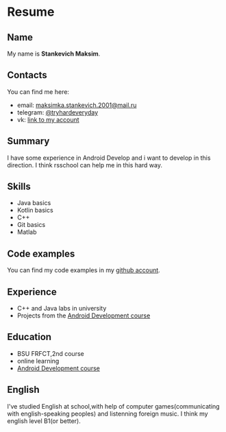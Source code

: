 # **Resume**
## **Name**
My name is **Stankevich Maksim**.
## **Contacts**
You can find me here:
* email: maksimka.stankevich.2001@mail.ru
* telegram: [@tryhardeveryday](https://t.me/tryhardeveryday)
* vk: [link to my account](https://vk.com/tryhardeveryday)
## **Summary**
I have some experience in Android Develop and i want to develop in this direction.
I think rsschool can help me in this hard way.
## **Skills**
* Java basics
* Kotlin basics
* C++ 
* Git basics
* Matlab
## **Code examples**
You can find my code examples in my [github account](https://github.com/WhyLifeIsSoBoring).
## **Experience**
* C++ and Java labs in university
* Projects from the [Android Development course](https://www.udemy.com/course/android-kak-po-notam-a/)
## **Education**
* BSU FRFCT,2nd course
* online learning
* [Android Development course](https://www.udemy.com/course/android-kak-po-notam-a/)
## **English**
I've studied English at school,with help of computer games(communicating with english-speaking peoples) and listenning foreign music.
I think my english level B1(or better).

